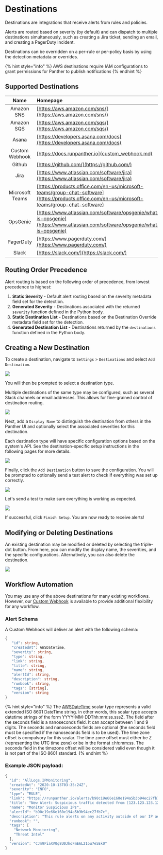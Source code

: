 # Destinations

Destinations are integrations that receive alerts from rules and policies.

Alerts are routed based on severity \(by default\) and can dispatch to multiple destinations simultaneously, such as creating a Jira ticket, sending an email, and creating a PagerDuty Incident.

Destinations can be overridden on a per-rule or per-policy basis by using the detection metadata or overrides.

{% hint style="info" %}
AWS destinations require IAM configurations to grant permissions for Panther to publish notifications
{% endhint %}

## Supported Destinations

| Name | Homepage |
| :---: | :--- |
| Amazon SNS | [https://aws.amazon.com/sns/](https://aws.amazon.com/sns/) |
| Amazon SQS | [https://aws.amazon.com/sqs/](https://aws.amazon.com/sqs/) |
| Asana | [https://developers.asana.com/docs](https://developers.asana.com/docs) |
| Custom Webhook | [https://docs.runpanther.io](custom_webhook.md) |
| Github | [https://github.com/](https://github.com/) |
| Jira | [https://www.atlassian.com/software/jira](https://www.atlassian.com/software/jira) |
| Microsoft Teams | [https://products.office.com/en-us/microsoft-teams/group-chat-software](https://products.office.com/en-us/microsoft-teams/group-chat-software) |
| OpsGenie | [https://www.atlassian.com/software/opsgenie/what-is-opsgenie](https://www.atlassian.com/software/opsgenie/what-is-opsgenie) |
| PagerDuty | [https://www.pagerduty.com/](https://www.pagerduty.com/) |
| Slack | [https://slack.com/](https://slack.com/) |

## Routing Order Precedence

Alert routing is based on the following order of precedence, from lowest precedence to highest:

1. **Static Severity** - Default alert routing based on the severity metadata field set for the detection.
2. **Generated Severity** - Destinations associated with the returned `severity` function defined in the Python body.
3. **Static Destination List** - Destinations based on the Destination Override metadata field set for the detection.
4. **Generated Destination List** - Destinations returned by the `destinations` function defined in the Python body.

## Creating a New Destination

To create a destination, navigate to `Settings` &gt; `Destinations` and select `Add Destination`.

![](../.gitbook/assets/readme-add-destination%20%288%29%20%288%29%20%283%29.png)

You will then be prompted to select a destination type.

Multiple destinations of the same type may be configured, such as several Slack channels or email addresses. This allows for fine-grained control of destination routing.

![](../.gitbook/assets/readme-destination-types%20%288%29%20%282%29%20%283%29.png)

Next, add a `Display Name` to distinguish the destination from others in the Panther UI and optionally select the associated severities for this destination.

Each destination type will have specific configuration options based on the system's API. See the destination-specific setup instructions in the following pages for more details.

![](../.gitbook/assets/readme-settings-example%20%288%29%20%282%29%20%289%29.png)

Finally, click the `Add Destination` button to save the configuration. You will be prompted to optionally send a test alert to check if everything was set up correctly.

![](../.gitbook/assets/readme-test%20%283%29%20%283%29%20%285%29%20%286%29%20%284%29.png)

Let's send a test to make sure everything is working as expected.

![](../.gitbook/assets/readme-test-success.png)

If successful, click `Finish Setup`. You are now ready to receive alerts!

## Modifying or Deleting Destinations

An existing destination may be modified or deleted by selecting the triple-dot button. From here, you can modify the display name, the severities, and the specific configurations. Alternatively, you can also delete the destination.

![](../.gitbook/assets/readme-modify.png)

## Workflow Automation

You may use any of the above destinations for many existing workflows. However, our [Custom Webhook](custom_webhook.md) is available to provide additional flexibility for any workflow.

### Alert Schema

A Custom Webhook will deliver an alert with the following schema:

```typescript
{
   "id": string,
   "createdAt": AWSDateTime,
   "severity": string,
   "type": string,
   "link": string,
   "title": string,
   "name": string,
   "alertId": string,
   "description": string,
   "runbook": string,
   "tags": [string],
   "version": string
}
```

{% hint style="info" %}
The [AWSDateTime](https://docs.aws.amazon.com/appsync/latest/devguide/scalars.html) scalar type represents a valid extended ISO 8601 DateTime string. In other words, this scalar type accepts datetime strings of the form YYYY-MM-DDThh:mm:ss.sssZ. The field after the seconds field is a nanoseconds field. It can accept between 1 and 9 digits. The seconds and nanoseconds fields are optional \(the seconds field must be specified if the nanoseconds field is to be used\). The time zone offset is compulsory for this scalar. The time zone offset must either be Z \(representing the UTC time zone\) or be in the format ±hh:mm:ss. The seconds field in the timezone offset will be considered valid even though it is not part of the ISO 8601 standard.
{% endhint %}

### Example JSON payload:

```javascript
{
  "id": "AllLogs.IPMonitoring",
  "createdAt": "2020-10-13T03:35:24Z",
  "severity": "INFO",
  "type": "RULE",
  "link": "https://runpanther.io/alerts/b90c19e66e160e194a5b3b94ec27fb7c",
  "title": "New Alert: Suspicious traffic detected from [123.123.123.123]",
  "name": "Monitor Suspicious IPs",
  "alertId": "b90c19e66e160e194a5b3b94ec27fb7c",
  "description": "This rule alerts on any activity outside of our IP address whitelist",
  "runbook": "",
  "tags": [
    "Network Monitoring",
    "Threat Intel"
  ],
  "version": "CJm9PiaXV0q8U0JhoFmE6L21ou7e5Ek0"
}
```


